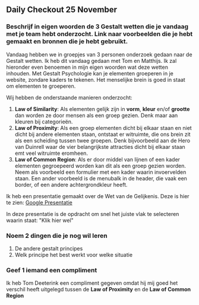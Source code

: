 ## Daily Checkout 25 November

### Beschrijf in eigen woorden de 3 Gestalt wetten die je vandaag met je team hebt onderzocht. Link naar voorbeelden die je hebt gemaakt en bronnen die je hebt gebruikt. 

Vandaag hebben we in groepjes van 3 personen onderzoek gedaan naar de Gestalt wetten. Ik heb dit vandaag gedaan met Tom en Matthijs.
Ik zal hieronder even benoemen in mijn eigen woorden wat deze wetten inhouden.
Met Gestalt Psychologie kan je elementen groeperen in je website, zondare kaders te tekenen. Het menselijke brein is goed in staat om elementen te groeperen.

Wij hebben de onderstaande manieren onderzocht:
1. **Law of Similarity**: Als elementen gelijk zijn in **vorm**, **kleur** en/of **grootte** dan worden ze door mensen als een groep gezien. Denk maar aan kleuren bij categorieën.
2. **Law of Proximity**: Als een groep elementen dicht bij elkaar staan en niet dicht bij andere elementen staan, ontstaat er witruimte, die ons brein zit als een scheiding tussen twee groepen. Denk bijvoorbeeld aan de Hero van Duinrell waar de vier belangrijkste attracties dicht bij elkaar staan emt veel witruimte eromheen.
3. **Law of Common Region**: Als er door middel van lijnen of een kader elementen gegroepeerd worden kan dit als een groep gezien worden. Neem als voorbeeld een formulier met een kader waarin invoervelden staan. Een ander voorbeeld is de menubalk in de header, die vaak een border, of een andere achtergrondkleur heeft.


Ik heb een presentatie gemaakt over de Wet van de Gelijkenis.
Deze is hier te zien:
[Google Presentatie](https://docs.google.com/presentation/d/1Q29_V2YXHbRPio07UEMMf0TQxLVls9VClbqAusBU5cc/edit?usp=sharing)

In deze presentatie is de opdracht om snel het juiste vlak te selecteren waarin staat: "Klik hier wel"

### Noem 2 dingen die je nog wil leren
1. De andere gestalt principes
2. Welk principe het best werkt voor welke situatie

### Geef 1 iemand een compliment
Ik heb Tom Deeterink een compliment gegeven omdat hij mij goed het verschil heeft uitgelegd tussen de **Law of Proximity** en de **Law of Common Region**
